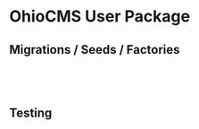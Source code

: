 # OhioCMS User Package

## Migrations / Seeds / Factories

```sudo composer dumpautoload
```

```php artisan vendor:publish --provider="Ohio\Core\Base\OhioCoreServiceProvider" --force
```

```php artisan cache:clear;sudo service php7.0-fpm restart;
``` 

```php artisan migrate:refresh --seed #re-run all migrations with seeds
```

## Testing

```phpunit -c vendor/ohiocms/core/base --coverage-html=html
```